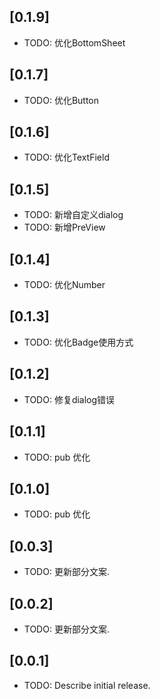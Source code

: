 
## [0.1.9] 

* TODO: 优化BottomSheet

## [0.1.7] 

* TODO: 优化Button

## [0.1.6] 

* TODO: 优化TextField

## [0.1.5] 

* TODO: 新增自定义dialog 
* TODO: 新增PreView

## [0.1.4] 

* TODO: 优化Number

## [0.1.3] 

* TODO: 优化Badge使用方式

## [0.1.2] 

* TODO: 修复dialog错误

## [0.1.1] 

* TODO: pub 优化

## [0.1.0] 

* TODO: pub 优化

## [0.0.3] 

* TODO: 更新部分文案.

## [0.0.2] 

* TODO: 更新部分文案.

## [0.0.1] 

* TODO: Describe initial release.
